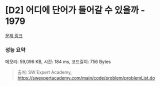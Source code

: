 # [D2] 어디에 단어가 들어갈 수 있을까 - 1979 

[문제 링크](https://swexpertacademy.com/main/code/problem/problemDetail.do?contestProbId=AV5PuPq6AaQDFAUq) 

### 성능 요약

메모리: 59,096 KB, 시간: 184 ms, 코드길이: 756 Bytes



> 출처: SW Expert Academy, https://swexpertacademy.com/main/code/problem/problemList.do